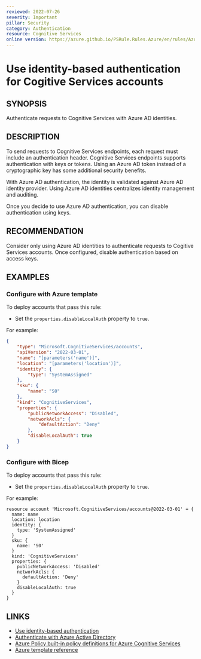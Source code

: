```yaml
---
reviewed: 2022-07-26
severity: Important
pillar: Security
category: Authentication
resource: Cognitive Services
online version: https://azure.github.io/PSRule.Rules.Azure/en/rules/Azure.Cognitive.DisableLocalAuth/
---
```


# Use identity-based authentication for Cogitive Services accounts

## SYNOPSIS

Authenticate requests to Cognitive Services with Azure AD identities.

## DESCRIPTION

To send requests to Cognitive Services endpoints, each request must include an authentication header.
Cognitive Services endpoints supports authentication with keys or tokens.
Using an Azure AD token instead of a cryptographic key has some additional security benefits.

With Azure AD authentication, the identity is validated against Azure AD identity provider.
Using Azure AD identities centralizes identity management and auditing.

Once you decide to use Azure AD authentication, you can disable authentication using keys.

## RECOMMENDATION

Consider only using Azure AD identities to authenticate requests to Cogitive Services accounts.
Once configured, disable authentication based on access keys.

## EXAMPLES

### Configure with Azure template

To deploy accounts that pass this rule:

- Set the `properties.disableLocalAuth` property to `true`.

For example:

```json
{
    "type": "Microsoft.CognitiveServices/accounts",
    "apiVersion": "2022-03-01",
    "name": "[parameters('name')]",
    "location": "[parameters('location')]",
    "identity": {
        "type": "SystemAssigned"
    },
    "sku": {
        "name": "S0"
    },
    "kind": "CognitiveServices",
    "properties": {
        "publicNetworkAccess": "Disabled",
        "networkAcls": {
            "defaultAction": "Deny"
        },
        "disableLocalAuth": true
    }
}
```

### Configure with Bicep

To deploy accounts that pass this rule:

- Set the `properties.disableLocalAuth` property to `true`.

For example:

```bicep
resource account 'Microsoft.CognitiveServices/accounts@2022-03-01' = {
  name: name
  location: location
  identity: {
    type: 'SystemAssigned'
  }
  sku: {
    name: 'S0'
  }
  kind: 'CognitiveServices'
  properties: {
    publicNetworkAccess: 'Disabled'
    networkAcls: {
      defaultAction: 'Deny'
    }
    disableLocalAuth: true
  }
}
```

## LINKS

- [Use identity-based authentication](https://docs.microsoft.com/azure/architecture/framework/security/design-identity-authentication#use-identity-based-authentication)
- [Authenticate with Azure Active Directory](https://docs.microsoft.com/azure/cognitive-services/authentication?tabs=powershell#authenticate-with-azure-active-directory)
- [Azure Policy built-in policy definitions for Azure Cognitive Services](https://docs.microsoft.com/azure/cognitive-services/policy-reference)
- [Azure template reference](https://docs.microsoft.com/azure/templates/microsoft.cognitiveservices/accounts)
